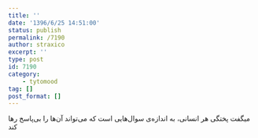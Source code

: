 ```yaml
---
title: ''
date: '1396/6/25 14:51:00'
status: publish
permalink: /7190
author: straxico
excerpt: ''
type: post
id: 7190
category:
    - tytomood
tag: []
post_format: []
---
```

میگفت پختگی هر انسانی، به اندازه‌ی سوال‌هایی است که می‌تواند آن‌ها را بی‌پاسخ رها کند